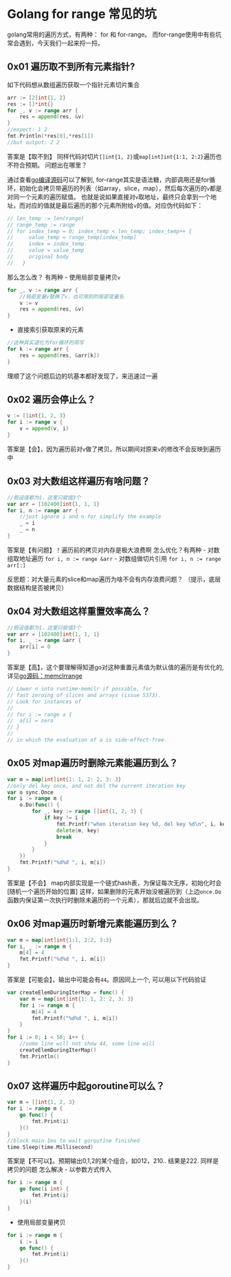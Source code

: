 # Golang for range 常见的坑

golang常用的遍历方式，有两种： for 和 for-range。 而for-range使用中有些坑常会遇到，今天我们一起来捋一捋。

## 0x01 遍历取不到所有元素指针?

如下代码想从数组遍历获取一个指针元素切片集合

```go
arr := [2]int{1, 2}
res := []*int{}
for _, v := range arr {
    res = append(res, &v)
}
//expect: 1 2
fmt.Println(*res[0],*res[1]) 
//but output: 2 2
```

答案是【取不到】 同样代码对切片`[]int{1, 2}`或`map[int]int{1:1, 2:2}`遍历也不符合预期。 问题出在哪里？

通过查看[go编译源码](https://link.zhihu.com/?target=https%3A//github.com/golang/gofrontend/blob/e387439bfd24d5e142874b8e68e7039f74c744d7/go/statements.cc%23L5501)可以了解到, for-range其实是语法糖，内部调用还是for循环，初始化会拷贝带遍历的列表（如array，slice，map），然后每次遍历的`v`都是对同一个元素的遍历赋值。 也就是说如果直接对`v`取地址，最终只会拿到一个地址，而对应的值就是最后遍历的那个元素所附给`v`的值。对应伪代码如下：

```go
// len_temp := len(range)
// range_temp := range
// for index_temp = 0; index_temp < len_temp; index_temp++ {
//     value_temp = range_temp[index_temp]
//     index = index_temp
//     value = value_temp
//     original body
//   }
```

那么怎么改？ 有两种 - 使用局部变量拷贝`v`

```go
for _, v := range arr {
    //局部变量v替换了v，也可用别的局部变量名
    v := v 
    res = append(res, &v)
}
```

- 直接索引获取原来的元素

```go
//这种其实退化为for循环的简写
for k := range arr {
    res = append(res, &arr[k])
}
```

理顺了这个问题后边的坑基本都好发现了，来迅速过一遍

## 0x02 遍历会停止么？

```go
v := []int{1, 2, 3}
for i := range v {
    v = append(v, i)
}
```

答案是【会】，因为遍历前对`v`做了拷贝，所以期间对原来`v`的修改不会反映到遍历中

## 0x03 对大数组这样遍历有啥问题？

```go
//假设值都为1，这里只赋值3个
var arr = [102400]int{1, 1, 1} 
for i, n := range arr {
    //just ignore i and n for simplify the example
    _ = i 
    _ = n 
}
```

答案是【有问题】！遍历前的拷贝对内存是极大浪费啊 怎么优化？有两种 - 对数组取地址遍历 `for i, n := range &arr` - 对数组做切片引用 `for i, n := range arr[:]`

反思题：对大量元素的slice和map遍历为啥不会有内存浪费问题？ （提示，底层数据结构是否被拷贝）

## 0x04 对大数组这样重置效率高么？

```go
//假设值都为1，这里只赋值3个
var arr = [102400]int{1, 1, 1} 
for i, _ := range &arr {
    arr[i] = 0
}
```

答案是【高】，这个要理解得知道go对这种重置元素值为默认值的遍历是有优化的, 详见[go源码：memclrrange](https://link.zhihu.com/?target=https%3A//github.com/golang/go/blob/ea020ff3de9482726ce7019ac43c1d301ce5e3de/src/cmd/compile/internal/gc/range.go%23L363)

```go
// Lower n into runtime·memclr if possible, for
// fast zeroing of slices and arrays (issue 5373).
// Look for instances of
//
// for i := range a {
//  a[i] = zero
// }
//
// in which the evaluation of a is side-effect-free.
```

## 0x05 对map遍历时删除元素能遍历到么？

```go
var m = map[int]int{1: 1, 2: 2, 3: 3}
//only del key once, and not del the current iteration key
var o sync.Once 
for i := range m {
    o.Do(func() {
        for _, key := range []int{1, 2, 3} {
            if key != i {
                fmt.Printf("when iteration key %d, del key %d\n", i, key)
                delete(m, key)
                break
            }
        }
    })
    fmt.Printf("%d%d ", i, m[i])
}
```

答案是【不会】 map内部实现是一个链式hash表，为保证每次无序，初始化时会[随机一个遍历开始的位置] 这样，如果删除的元素开始没被遍历到（上边`once.Do`函数内保证第一次执行时删除未遍历的一个元素），那就后边就不会出现。

## 0x06 对map遍历时新增元素能遍历到么？

```go
var m = map[int]int{1:1, 2:2, 3:3}
for i, _ := range m {
    m[4] = 4
    fmt.Printf("%d%d ", i, m[i])
}
```

答案是【可能会】，输出中可能会有`44`。原因同上一个, 可以用以下代码验证

```go
var createElemDuringIterMap = func() {
    var m = map[int]int{1: 1, 2: 2, 3: 3}
    for i := range m {
        m[4] = 4
        fmt.Printf("%d%d ", i, m[i])
    }
}
for i := 0; i < 50; i++ {
    //some line will not show 44, some line will
    createElemDuringIterMap()
    fmt.Println()
}
```

## 0x07 这样遍历中起goroutine可以么？

```go
var m = []int{1, 2, 3}
for i := range m {
    go func() {
        fmt.Print(i)
    }()
}
//block main 1ms to wait goroutine finished
time.Sleep(time.Millisecond)
```

答案是【不可以】。预期输出0,1,2的某个组合，如012，210.. 结果是222. 同样是拷贝的问题 怎么解决 - 以参数方式传入

```go
for i := range m {
    go func(i int) {
        fmt.Print(i)
    }(i)
}
```

- 使用局部变量拷贝

```go
for i := range m {
    i := i
    go func() {
        fmt.Print(i)
    }()
}
```
